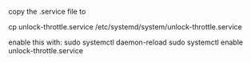copy the .service file to 

cp unlock-throttle.service /etc/systemd/system/unlock-throttle.service

enable this with:
sudo systemctl daemon-reload
sudo systemctl enable unlock-throttle.service


